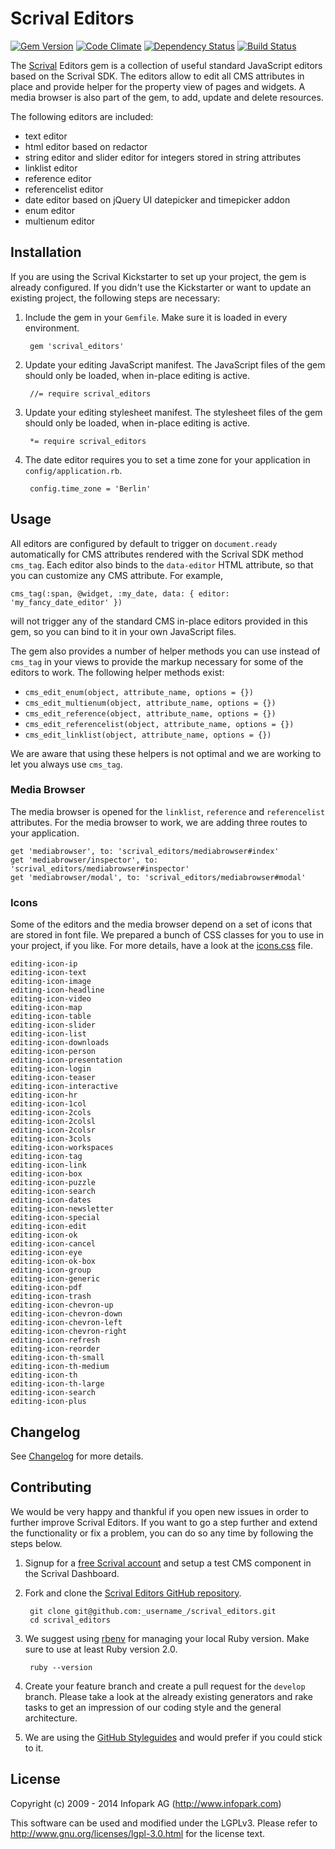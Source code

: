 # Scrival Editors

[![Gem Version](https://badge.fury.io/rb/scrival_editors.png)](http://badge.fury.io/rb/scrival_editors)
[![Code Climate](https://codeclimate.com/github/infopark/scrival_editors.png)](https://codeclimate.com/github/infopark/scrival_editors)
[![Dependency Status](https://gemnasium.com/infopark/scrival_editors.png)](https://gemnasium.com/infopark/scrival_editors)
[![Build Status](https://travis-ci.org/infopark/scrival_editors.png)](https://travis-ci.org/infopark/scrival_editors)

The [Scrival](http://scrival.com) Editors gem is a collection of useful standard
JavaScript editors based on the Scrival SDK. The editors allow to edit all CMS
attributes in place and provide helper for the property view of pages and
widgets. A media browser is also part of the gem, to add, update and delete
resources.

The following editors are included:

* text editor
* html editor based on redactor
* string editor and slider editor for integers stored in string attributes
* linklist editor
* reference editor
* referencelist editor
* date editor based on jQuery UI datepicker and timepicker addon
* enum editor
* multienum editor


## Installation

If you are using the Scrival Kickstarter to set up your project, the gem is
already configured. If you didn't use the Kickstarter or want to update an
existing project, the following steps are necessary:

1. Include the gem in your `Gemfile`. Make sure it is loaded in every
environment.

        gem 'scrival_editors'

2. Update your editing JavaScript manifest. The JavaScript files of the gem
should only be loaded, when in-place editing is active.

        //= require scrival_editors

3. Update your editing stylesheet manifest. The stylesheet files of the gem
should only be loaded, when in-place editing is active.

        *= require scrival_editors

4. The date editor requires you to set a time zone for your application in
`config/application.rb`.

        config.time_zone = 'Berlin'


## Usage

All editors are configured by default to trigger on `document.ready`
automatically for CMS attributes rendered with the Scrival SDK method `cms_tag`.
Each editor also binds to the `data-editor` HTML attribute, so that you can
customize any CMS attribute. For example,

    cms_tag(:span, @widget, :my_date, data: { editor: 'my_fancy_date_editor' })

will not trigger any of the standard CMS in-place editors provided in this gem,
so you can bind to it in your own JavaScript files.

The gem also provides a number of helper methods you can use instead of
`cms_tag` in your views to provide the markup necessary for some of the editors
to work. The following helper methods exist:

* `cms_edit_enum(object, attribute_name, options = {})`
* `cms_edit_multienum(object, attribute_name, options = {})`
* `cms_edit_reference(object, attribute_name, options = {})`
* `cms_edit_referencelist(object, attribute_name, options = {})`
* `cms_edit_linklist(object, attribute_name, options = {})`

We are aware that using these helpers is not optimal and we are working to let
you always use `cms_tag`.


### Media Browser

The media browser is opened for the `linklist`, `reference` and `referencelist`
attributes. For the media browser to work, we are adding three routes to your
application.

    get 'mediabrowser', to: 'scrival_editors/mediabrowser#index'
    get 'mediabrowser/inspector', to: 'scrival_editors/mediabrowser#inspector'
    get 'mediabrowser/modal', to: 'scrival_editors/mediabrowser#modal'


### Icons

Some of the editors and the media browser depend on a set of icons that are
stored in font file. We prepared a bunch of CSS classes for you to use in your
project, if you like. For more details, have a look at the
[icons.css](https://github.com/infopark/scrival_editors/blob/master/app/assets/stylesheets/scrival_editors/icons.css)
file.

    editing-icon-ip
    editing-icon-text
    editing-icon-image
    editing-icon-headline
    editing-icon-video
    editing-icon-map
    editing-icon-table
    editing-icon-slider
    editing-icon-list
    editing-icon-downloads
    editing-icon-person
    editing-icon-presentation
    editing-icon-login
    editing-icon-teaser
    editing-icon-interactive
    editing-icon-hr
    editing-icon-1col
    editing-icon-2cols
    editing-icon-2colsl
    editing-icon-2colsr
    editing-icon-3cols
    editing-icon-workspaces
    editing-icon-tag
    editing-icon-link
    editing-icon-box
    editing-icon-puzzle
    editing-icon-search
    editing-icon-dates
    editing-icon-newsletter
    editing-icon-special
    editing-icon-edit
    editing-icon-ok
    editing-icon-cancel
    editing-icon-eye
    editing-icon-ok-box
    editing-icon-group
    editing-icon-generic
    editing-icon-pdf
    editing-icon-trash
    editing-icon-chevron-up
    editing-icon-chevron-down
    editing-icon-chevron-left
    editing-icon-chevron-right
    editing-icon-refresh
    editing-icon-reorder
    editing-icon-th-small
    editing-icon-th-medium
    editing-icon-th
    editing-icon-th-large
    editing-icon-search
    editing-icon-plus


## Changelog

See [Changelog](https://github.com/infopark/scrival_editors/blob/master/CHANGELOG.md) for more
details.


## Contributing

We would be very happy and thankful if you open new issues in order to further improve Scrival
Editors. If you want to go a step further and extend the functionality or fix a problem, you can
do so any time by following the steps below.

1. Signup for a [free Scrival account](http://www.scrival.com/) and setup a test CMS
   component in the Scrival Dashboard.

2. Fork and clone the
   [Scrival Editors GitHub repository](https://github.com/infopark/scrival_editors).

        git clone git@github.com:_username_/scrival_editors.git
        cd scrival_editors

3. We suggest using [rbenv](https://github.com/sstephenson/rbenv/) for managing your local Ruby
   version. Make sure to use at least Ruby version 2.0.

        ruby --version

4. Create your feature branch and create a pull request for the `develop` branch. Please take a
   look at the already existing generators and rake tasks to get an impression of our coding style
   and the general architecture.

5. We are using the [GitHub Styleguides](https://github.com/styleguide) and would prefer if you
   could stick to it.


## License
Copyright (c) 2009 - 2014 Infopark AG (http://www.infopark.com)

This software can be used and modified under the LGPLv3. Please refer to
http://www.gnu.org/licenses/lgpl-3.0.html for the license text.
